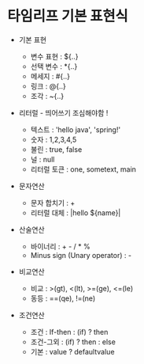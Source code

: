 # 타임리프 기본 표현식

+ 기본 표현
  + 변수 표현 : ${..}
  + 선택 변수 : *{..}
  + 메세지 : #{..}
  + 링크 : @{..}
  + 조각 : ~{..}

+ 리터럴 - 띄어쓰기 조심해야함 !
  + 텍스트 : 'hello java', 'spring!'
  + 숫자 : 1,2,3,4,5
  + 불린 : true, false
  + 널 : null
  + 리터럴 토큰 : one, sometext, main

+ 문자연산
  + 문자 합치기 : +
  + 리터럴 대체 : |hello ${name}|

+ 산술연산
  + 바이너리 : + - / * %
  + Minus sign (Unary operator) : -

+ 비교연산 
  + 비교 : >(gt), <(lt), >=(ge), <=(le)
  + 동등 : ==(qe), !=(ne)

+ 조건연산
  + 조건 : If-then : (if) ? then
  + 조건-그외 : (if) ? then : else
  + 기본 : value ? defaultvalue
